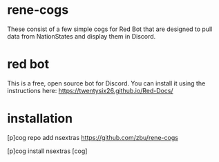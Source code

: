 # rene-cogs
These consist of a few simple cogs for Red Bot that are designed to pull data from NationStates and display them in Discord.

# red bot
This is a free, open source bot for Discord. You can install it using the instructions here: https://twentysix26.github.io/Red-Docs/

# installation
[p]cog repo add nsextras https://github.com/zbu/rene-cogs

[p]cog install nsextras [cog]
